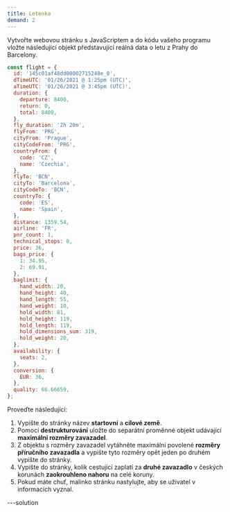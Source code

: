 ```yaml
---
title: Letenka
demand: 2
---
```


Vytvořte webovou stránku s JavaScriptem a do kódu vašeho programu vložte následující objekt představující reálná data o letu z Prahy do Barcelony.

```js
const flight = {
  id: '145c01af48dd00002715248e_0',
  dTimeUTC: '01/26/2021 @ 1:25pm (UTC)',
  aTimeUTC: '01/26/2021 @ 3:45pm (UTC)',
  duration: {
    departure: 8400,
    return: 0,
    total: 8400,
  },
  fly_duration: '2h 20m',
  flyFrom: 'PRG',
  cityFrom: 'Prague',
  cityCodeFrom: 'PRG',
  countryFrom: {
    code: 'CZ',
    name: 'Czechia',
  },
  flyTo: 'BCN',
  cityTo: 'Barcelona',
  cityCodeTo: 'BCN',
  countryTo: {
    code: 'ES',
    name: 'Spain',
  },
  distance: 1359.54,
  airline: 'FR',
  pnr_count: 1,
  technical_stops: 0,
  price: 36,
  bags_price: {
    1: 34.95,
    2: 69.91,
  },
  baglimit: {
    hand_width: 20,
    hand_height: 40,
    hand_length: 55,
    hand_weight: 10,
    hold_width: 81,
    hold_height: 119,
    hold_length: 119,
    hold_dimensions_sum: 319,
    hold_weight: 20,
  },
  availability: {
    seats: 2,
  },
  conversion: {
    EUR: 36,
  },
  quality: 66.66659,
};
```

Proveďte následující:

1. Vypište do stránky název **startovní** a **cílové země**.
1. Pomocí **destrukturování** uložte do separátní proměnné objekt udávající **maximální rozměry zavazadel**.
1. Z objektu s rozměry zavazadel vytáhněte maximální povolené **rozměry příručního zavazadla** a vypište tyto rozměry opět jeden po druhém vypište do stránky.
1. Vypište do stránky, kolik cestující zaplatí za **druhé zavazadlo** v českých korunách **zaokrouhleno nahoru** na celé koruny.
1. Pokud máte chuť, malinko stránku nastylujte, aby se uživatel v informacích vyznal.

---solution
<!--

```js
const flight = {
  id: '145c01af48dd00002715248e_0',
  dTimeUTC: '01/26/2021 @ 1:25pm (UTC)',
  aTimeUTC: '01/26/2021 @ 3:45pm (UTC)',
  duration: {
    departure: 8400,
    return: 0,
    total: 8400,
  },
  fly_duration: '2h 20m',
  flyFrom: 'PRG',
  cityFrom: 'Prague',
  cityCodeFrom: 'PRG',
  countryFrom: {
    code: 'CZ',
    name: 'Czechia',
  },
  flyTo: 'BCN',
  cityTo: 'Barcelona',
  cityCodeTo: 'BCN',
  countryTo: {
    code: 'ES',
    name: 'Spain',
  },
  distance: 1359.54,
  airline: 'FR',
  pnr_count: 1,
  technical_stops: 0,
  price: 36,
  bags_price: {
    1: 34.95,
    2: 69.91,
  },
  baglimit: {
    hand_width: 20,
    hand_height: 40,
    hand_length: 55,
    hand_weight: 10,
    hold_width: 81,
    hold_height: 119,
    hold_length: 119,
    hold_dimensions_sum: 319,
    hold_weight: 20,
  },
  availability: {
    seats: 2,
  },
  conversion: {
    EUR: 36,
  },
  quality: 66.66659,
};

document.body.innerHTML =
  '<p><strong>Startovní země:</strong> ' + flight.countryFrom.name + '</p>';
document.body.innerHTML +=
  '<p><strong>Startovní země:</strong> ' + flight.countryTo.name + '</p>';
const { baglimit } = flight;
document.body.innerHTML +=
  '<p><strong>Maximální šířka příručního zavazadla:</strong> ' +
  baglimit.hand_width +
  ' cm</p>';
document.body.innerHTML +=
  '<p><strong>Maximální výška příručního zavazadla:</strong> ' +
  baglimit.hand_height +
  ' cm</p>';
document.body.innerHTML +=
  '<p><strong>Maximální délka příručního zavazadla:</strong> ' +
  baglimit.hand_length +
  ' cm</p>';
document.body.innerHTML +=
  '<p><strong>Cena druhého zavazadla:</strong> ' +
  Math.ceil(flight.bags_price[2] * flight.conversion.EUR) +
  ' Kč</p>';
```
-->